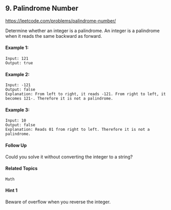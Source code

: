 ## 9. Palindrome Number

https://leetcode.com/problems/palindrome-number/

Determine whether an integer is a palindrome. An integer is a palindrome when it reads the same backward as forward.

#### Example 1:

```
Input: 121
Output: true
```

#### Example 2:

```
Input: -121
Output: false
Explanation: From left to right, it reads -121. From right to left, it becomes 121-. Therefore it is not a palindrome.
```

#### Example 3:

```
Input: 10
Output: false
Explanation: Reads 01 from right to left. Therefore it is not a palindrome.
```

#### Follow Up

Could you solve it without converting the integer to a string?

#### Related Topics

`Math`

#### Hint 1

Beware of overflow when you reverse the integer.